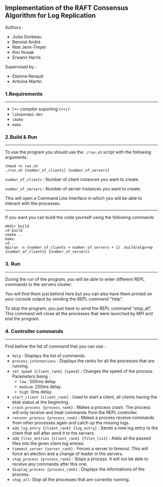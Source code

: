 ## Implementation of the RAFT Consensus Algorithm for Log Replication
Authors :
* Jules Dorbeau
* Benoist André
* Noé Jenn-Treyer
* Ihor Husak
* Erwann Harris

Supervised by :
* Etienne Renault
* Antoine Martin

### 1.Requirements
---
* `C++` compiler suporting `C++17`
* `libopenmpi-dev`
* `cmake`
* `make`

### 2.Build & Run
---
To use the program you should use the `./run.sh` script with the following arguments.

    chmod +x run.sh
    ./run.sh [number_of_clients] [number_of_servers]
`number_of_clients` : Number of client instances you want to create.

`number_of_servers` : Number of server instances you want to create.

This will open a Command Line Interface in which you will be able to interact with the processes.

---

If you want you can build the code yourself using the following commands

    mkdir build
    cd build
    cmake ..
    make
    cd ..
    mpirun -n {number_of_clients + number_of_servers + 1} .build/algorep {number_of_clients} {number_of_servers)

> 
### 3. Run
---

During the run of the program, you will be able to enter different REPL commands to the servers cluster. 

You will find them just behind here but you can also have them printed on your console output by sending the REPL command "help".

To stop the program, you just have to send the REPL command "stop_all". This command will close all the processes that were launched by MPI and end the program.

### 4. Controller commands
---
Find bellow the list of command that you can use :
* `help` : Displays the list of commands.
* `process_informations` : Displays the ranks for all the processes that are running.
* `set_speed {client_rank} {speed}` : Changes the speed of the process. Parameters being : 
    * `low` : 500ms delay.
    * `medium`: 250ms delay.
    * `high`: 0ms delay.
* `start_client {client_rank}` : Used to start a client, all clients having the `DEAD` status at the beginning.
* `crash_process {process_rank}` : Makes a process crash. The process will only receive and treat commands from the REPL controller.
* `recover_process {process_rank}` : Makes a process receive commands from other processes again and catch up the missing logs.
* `add_log_entry {client_rank} {log_entry}` : Sends a new log entry to the client that will after send it to the servers.
* `add_files_entries {client_rank} {files_list}` : Adds all the passed files into the given client log entries.
* `timeout_server {server_rank}` : Forces a server to timeout. This will force an election and a change of leader in the servers.
* `stop_process {process_rank}` : Stops a process. It will not be able to receive any commands after this one.
* `display_process {process_rank}` : Displays the informations of the process.
* `stop_all`: Stop all the processes that are currently running.
